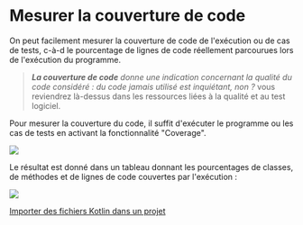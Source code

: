 # Mesurer la couverture de code

On peut facilement mesurer la couverture de code de l'exécution ou de cas de tests, c-à-d le pourcentage de lignes de code réellement parcourues lors de l'exécution du programme.

> ***La couverture de code** donne une indication concernant la qualité du code considéré : du code jamais utilisé  est inquiétant, non ?* vous reviendrez là-dessus dans les ressources liées à la qualité et au test logiciel.

Pour mesurer la couverture du code, il suffit d'exécuter le programme ou les cas de tests en activant la fonctionnalité "Coverage".

![](coverage_run.png)

Le résultat est donné dans un tableau donnant les pourcentages de classes, de méthodes et de lignes de code couvertes par l'exécution :

![](coverage_result.png)



[Importer des fichiers Kotlin dans un projet](import.md)
